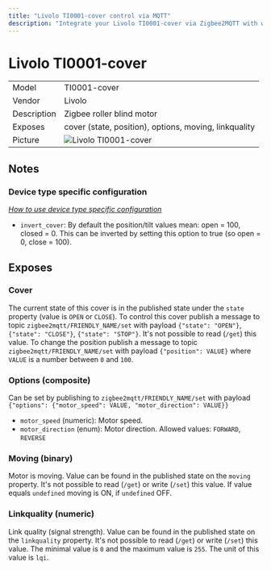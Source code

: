 ```yaml
---
title: "Livolo TI0001-cover control via MQTT"
description: "Integrate your Livolo TI0001-cover via Zigbee2MQTT with whatever smart home infrastructure you are using without the vendors bridge or gateway."
---
```


<!-- !!!! -->
<!-- ATTENTION: This file is auto-generated through docgen! -->
<!-- You can only edit the "## Notes"-Section. -->
<!-- !!!! -->

# Livolo TI0001-cover

|     |     |
|-----|-----|
| Model | TI0001-cover  |
| Vendor  | Livolo  |
| Description | Zigbee roller blind motor |
| Exposes | cover (state, position), options, moving, linkquality |
| Picture | ![Livolo TI0001-cover](https://psi-4ward.github.io/zigbee2mqtt-docs/images/devices/TI0001-cover.jpg) |


## Notes

### Device type specific configuration
*[How to use device type specific configuration](../guide/configuration/#device-specific-configuration)*

* `invert_cover`: By default the position/tilt values mean: open = 100, closed = 0. This can be inverted by setting this option to true (so open = 0, close = 100).



## Exposes

### Cover 
The current state of this cover is in the published state under the `state` property (value is `OPEN` or `CLOSE`).
To control this cover publish a message to topic `zigbee2mqtt/FRIENDLY_NAME/set` with payload `{"state": "OPEN"}`, `{"state": "CLOSE"}`, `{"state": "STOP"}`.
It's not possible to read (`/get`) this value.
To change the position publish a message to topic `zigbee2mqtt/FRIENDLY_NAME/set` with payload `{"position": VALUE}` where `VALUE` is a number between `0` and `100`.

### Options (composite)
Can be set by publishing to `zigbee2mqtt/FRIENDLY_NAME/set` with payload `{"options": {"motor_speed": VALUE, "motor_direction": VALUE}}`
- `motor_speed` (numeric): Motor speed. 
- `motor_direction` (enum): Motor direction. Allowed values: `FORWARD`, `REVERSE`

### Moving (binary)
Motor is moving.
Value can be found in the published state on the `moving` property.
It's not possible to read (`/get`) or write (`/set`) this value.
If value equals `undefined` moving is ON, if `undefined` OFF.

### Linkquality (numeric)
Link quality (signal strength).
Value can be found in the published state on the `linkquality` property.
It's not possible to read (`/get`) or write (`/set`) this value.
The minimal value is `0` and the maximum value is `255`.
The unit of this value is `lqi`.

